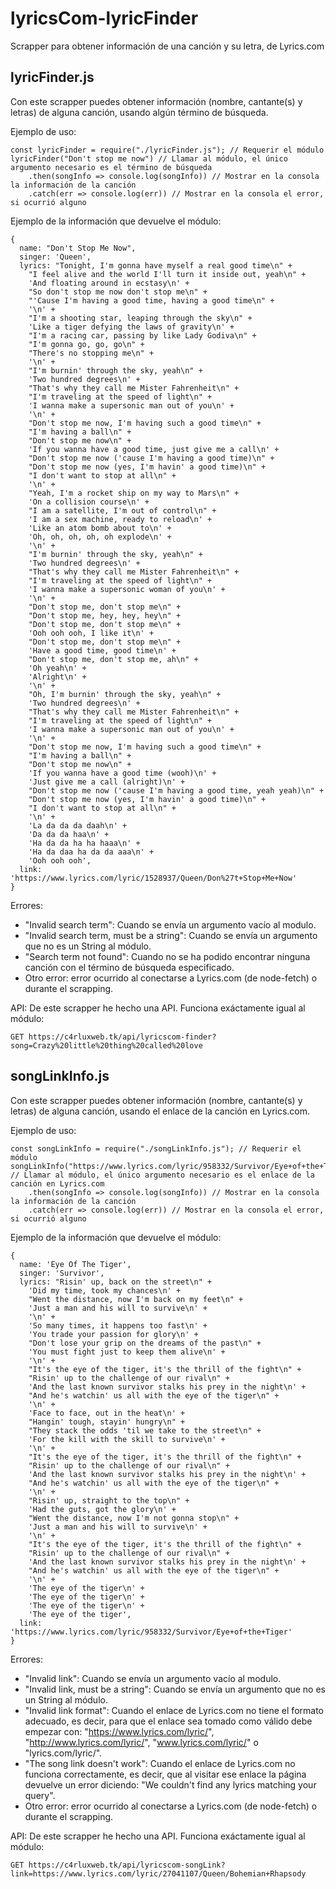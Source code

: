 # lyricsCom-lyricFinder
Scrapper para obtener información de una canción y su letra, de Lyrics.com

## lyricFinder.js
Con este scrapper puedes obtener información (nombre, cantante(s) y letras) de alguna canción, usando algún término de búsqueda.

Ejemplo de uso:
```
const lyricFinder = require("./lyricFinder.js"); // Requerir el módulo
lyricFinder("Don't stop me now") // Llamar al módulo, el único argumento necesario es el término de búsqueda
	.then(songInfo => console.log(songInfo)) // Mostrar en la consola la información de la canción
	.catch(err => console.log(err)) // Mostrar en la consola el error, si ocurrió alguno
```

Ejemplo de la información que devuelve el módulo:
```
{
  name: "Don't Stop Me Now",
  singer: 'Queen',
  lyrics: "Tonight, I'm gonna have myself a real good time\n" +
    "I feel alive and the world I'll turn it inside out, yeah\n" +
    'And floating around in ecstasy\n' +
    "So don't stop me now don't stop me\n" +
    "'Cause I'm having a good time, having a good time\n" +
    '\n' +
    "I'm a shooting star, leaping through the sky\n" +
    'Like a tiger defying the laws of gravity\n' +
    "I'm a racing car, passing by like Lady Godiva\n" +
    "I'm gonna go, go, go\n" +
    "There's no stopping me\n" +
    '\n' +
    "I'm burnin' through the sky, yeah\n" +
    'Two hundred degrees\n' +
    "That's why they call me Mister Fahrenheit\n" +
    "I'm traveling at the speed of light\n" +
    'I wanna make a supersonic man out of you\n' +
    '\n' +
    "Don't stop me now, I'm having such a good time\n" +
    "I'm having a ball\n" +
    "Don't stop me now\n" +
    'If you wanna have a good time, just give me a call\n' +
    "Don't stop me now ('cause I'm having a good time)\n" +
    "Don't stop me now (yes, I'm havin' a good time)\n" +
    "I don't want to stop at all\n" +
    '\n' +
    "Yeah, I'm a rocket ship on my way to Mars\n" +
    'On a collision course\n' +
    "I am a satellite, I'm out of control\n" +
    'I am a sex machine, ready to reload\n' +
    'Like an atom bomb about to\n' +
    'Oh, oh, oh, oh, oh explode\n' +
    '\n' +
    "I'm burnin' through the sky, yeah\n" +
    'Two hundred degrees\n' +
    "That's why they call me Mister Fahrenheit\n" +
    "I'm traveling at the speed of light\n" +
    'I wanna make a supersonic woman of you\n' +
    '\n' +
    "Don't stop me, don't stop me\n" +
    "Don't stop me, hey, hey, hey\n" +
    "Don't stop me, don't stop me\n" +
    'Ooh ooh ooh, I like it\n' +
    "Don't stop me, don't stop me\n" +
    'Have a good time, good time\n' +
    "Don't stop me, don't stop me, ah\n" +
    'Oh yeah\n' +
    'Alright\n' +
    '\n' +
    "Oh, I'm burnin' through the sky, yeah\n" +
    'Two hundred degrees\n' +
    "That's why they call me Mister Fahrenheit\n" +
    "I'm traveling at the speed of light\n" +
    'I wanna make a supersonic man out of you\n' +
    '\n' +
    "Don't stop me now, I'm having such a good time\n" +
    "I'm having a ball\n" +
    "Don't stop me now\n" +
    'If you wanna have a good time (wooh)\n' +
    'Just give me a call (alright)\n' +
    "Don't stop me now ('cause I'm having a good time, yeah yeah)\n" +
    "Don't stop me now (yes, I'm havin' a good time)\n" +
    "I don't want to stop at all\n" +
    '\n' +
    'La da da da daah\n' +
    'Da da da haa\n' +
    'Ha da da ha ha haaa\n' +
    'Ha da daa ha da da aaa\n' +
    'Ooh ooh ooh',
  link: 'https://www.lyrics.com/lyric/1528937/Queen/Don%27t+Stop+Me+Now'
}
```

Errores:
- "Invalid search term": Cuando se envía un argumento vacío al modulo.
- "Invalid search term, must be a string": Cuando se envía un argumento que no es un String al módulo.
- "Search term not found": Cuando no se ha podido encontrar ninguna canción con el término de búsqueda especificado.
- Otro error: error ocurrido al conectarse a Lyrics.com (de node-fetch) o durante el scrapping.

API: De este scrapper he hecho una API. Funciona exáctamente igual al módulo:
```
GET https://c4rluxweb.tk/api/lyricscom-finder?song=Crazy%20little%20thing%20called%20love
```

## songLinkInfo.js
Con este scrapper puedes obtener información (nombre, cantante(s) y letras) de alguna canción, usando el enlace de la canción en Lyrics.com.

Ejemplo de uso:
```
const songLinkInfo = require("./songLinkInfo.js"); // Requerir el módulo
songLinkInfo("https://www.lyrics.com/lyric/958332/Survivor/Eye+of+the+Tiger") // Llamar al módulo, el único argumento necesario es el enlace de la canción en Lyrics.com 
	.then(songInfo => console.log(songInfo)) // Mostrar en la consola la información de la canción
	.catch(err => console.log(err)) // Mostrar en la consola el error, si ocurrió alguno
```

Ejemplo de la información que devuelve el módulo:
```
{
  name: 'Eye Of The Tiger',
  singer: 'Survivor',
  lyrics: "Risin' up, back on the street\n" +
    'Did my time, took my chances\n' +
    "Went the distance, now I'm back on my feet\n" +
    'Just a man and his will to survive\n' +
    '\n' +
    'So many times, it happens too fast\n' +
    'You trade your passion for glory\n' +
    "Don't lose your grip on the dreams of the past\n" +
    'You must fight just to keep them alive\n' +
    '\n' +
    "It's the eye of the tiger, it's the thrill of the fight\n" +
    "Risin' up to the challenge of our rival\n" +
    'And the last known survivor stalks his prey in the night\n' +
    "And he's watchin' us all with the eye of the tiger\n" +
    '\n' +
    'Face to face, out in the heat\n' +
    "Hangin' tough, stayin' hungry\n" +
    "They stack the odds 'til we take to the street\n" +
    'For the kill with the skill to survive\n' +
    '\n' +
    "It's the eye of the tiger, it's the thrill of the fight\n" +
    "Risin' up to the challenge of our rival\n" +
    'And the last known survivor stalks his prey in the night\n' +
    "And he's watchin' us all with the eye of the tiger\n" +
    '\n' +
    "Risin' up, straight to the top\n" +
    'Had the guts, got the glory\n' +
    "Went the distance, now I'm not gonna stop\n" +
    'Just a man and his will to survive\n' +
    '\n' +
    "It's the eye of the tiger, it's the thrill of the fight\n" +
    "Risin' up to the challenge of our rival\n" +
    'And the last known survivor stalks his prey in the night\n' +
    "And he's watchin' us all with the eye of the tiger\n" +
    '\n' +
    'The eye of the tiger\n' +
    'The eye of the tiger\n' +
    'The eye of the tiger\n' +
    'The eye of the tiger',
  link: 'https://www.lyrics.com/lyric/958332/Survivor/Eye+of+the+Tiger'
}
```

Errores:
- "Invalid link": Cuando se envía un argumento vacío al modulo.
- "Invalid link, must be a string": Cuando se envía un argumento que no es un String al módulo.
- "Invalid link format": Cuando el enlace de Lyrics.com no tiene el formato adecuado, es decir, para que el enlace sea tomado como válido debe empezar con: "https://www.lyrics.com/lyric/", "http://www.lyrics.com/lyric/", "www.lyrics.com/lyric/" o "lyrics.com/lyric/".
- "The song link doesn't work": Cuando el enlace de Lyrics.com no funciona correctamente, es decir, que al visitar ese enlace la página devuelve un error diciendo: "We couldn't find any lyrics matching your query".
- Otro error: error ocurrido al conectarse a Lyrics.com (de node-fetch) o durante el scrapping.

API: De este scrapper he hecho una API. Funciona exáctamente igual al módulo:
```
GET https://c4rluxweb.tk/api/lyricscom-songLink?link=https://www.lyrics.com/lyric/27041107/Queen/Bohemian+Rhapsody
```
